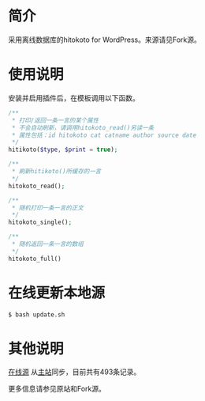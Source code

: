 # 简介

采用离线数据库的hitokoto for WordPress。来源请见Fork源。

# 使用说明

安装并启用插件后，在模板调用以下函数。

```php
/**
 * 打印/返回一条一言的某个属性
 * 不会自动刷新，请调用hitokoto_read()另读一条
 * 属性包括：id hitokoto cat catname author source date
 */
hitikoto($type, $print = true);

/**
 * 刷新hitikoto()所缓存的一言
 */
hitokoto_read();

/**
 * 随机打印一条一言的正文
 */
hitokoto_single();

/**
 * 随机返回一条一言的数组
 */
hitokoto_full()
```

# 在线更新本地源

```bash
$ bash update.sh
```

# 其他说明

[在线源](https://kotori.sinaapp.com/hitokoto/json) 从[主站](http://hitokoto.us)同步，目前共有493条记录。

更多信息请参见原站和Fork源。